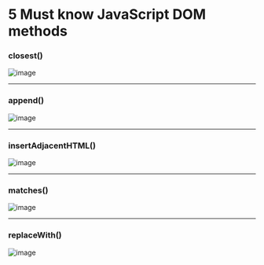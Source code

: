 # 5 Must know JavaScript DOM methods

### closest()

![image](https://github.com/saidali-ibn-zafar/JavaScript-DOM/assets/120341849/4e225962-2f3d-497d-a223-4ef71ffc1866)

- - - 

### append()

![image](https://github.com/saidali-ibn-zafar/JavaScript-DOM/assets/120341849/33fa38c9-51fe-4a91-b201-c1a99601d29c)

- - - 

### insertAdjacentHTML()

![image](https://github.com/saidali-ibn-zafar/JavaScript-DOM/assets/120341849/37ca27cd-500c-46e6-a0d4-94bec0bd6e59)

- - - 

### matches()

![image](https://github.com/saidali-ibn-zafar/JavaScript-DOM/assets/120341849/8b762a0a-5009-49b3-968b-165546810fce)

- - - 

### replaceWith()

![image](https://github.com/saidali-ibn-zafar/JavaScript-DOM/assets/120341849/ad9d4a36-f2b1-44fc-b790-17bbd5853ccf)
